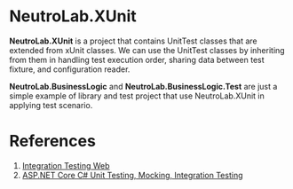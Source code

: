 # NeutroLab.XUnit
**NeutroLab.XUnit** is a project that contains UnitTest classes that are extended from xUnit classes. 
We can use the UnitTest classes by inheriting from them in handling test execution order, sharing data between test fixture, and configuration reader.

**NeutroLab.BusinessLogic** and **NeutroLab.BusinessLogic.Test** are just a simple example of library and test project that use NeutroLab.XUnit in applying test scenario.



# References
1. [Integration Testing Web](https://github.com/aussiearef/PersonalPhotos)
2. [ASP.NET Core C# Unit Testing, Mocking, Integration Testing](https://www.youtube.com/playlist?list=PLOeFnOV9YBa4Q1a7V5jWTGG9RSpKMYTpK)
